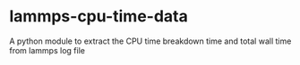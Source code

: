 # lammps-cpu-time-data
A python module to extract the CPU time breakdown time and total wall time from lammps log file
